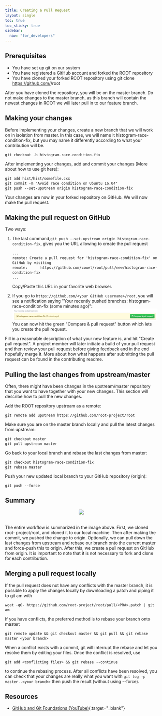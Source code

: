 ```yaml
---
title: Creating a Pull Request
layout: single
toc: true
toc_sticky: true
sidebar:
  nav: "for_developers"
---
```


## Prerequisites

- You have set up git on our system
- You have registered a GitHub account and forked the ROOT repository
- You have cloned your forked ROOT repository using git clone https://github.com/<your GitHub username>/root

After you have cloned the repository, you will be on the master branch. Do not make
changes to the master branch, as this branch will contain the newest changes in ROOT
we will later pull in to our feature branch.

## Making your changes

Before implementing your changes, create a new branch that we will work on in
isolation from master. In this case, we will name it histogram-race-condition-fix,
but you may name it differently according to what your contribution will be.

```
git checkout -b histogram-race-condition-fix
```

After implementing your changes, add and commit your changes (More about how to use git here):

```
git add hist/hist/somefile.cxx
git commit -m "Avoid race condition on Ubuntu 16.04"
git push --set-upstream origin histogram-race-condition-fix
```

Your changes are now in your forked repository on GitHub. We will now make the pull request.

## Making the pull request on GitHub

Two ways:

  1. The last command,`git push --set-upstream origin histogram-race-condition-fix`, gives you the URL allowing
     to create the pull request
     ```
     ...
     remote: Create a pull request for 'histogram-race-condition-fix' on GitHub by visiting
     remote:      https://github.com/couet/root/pull/new/histogram-race-condition-fix
     ...
     ```
     Copy/Paste this URL in your favorite web browser.

  2. If you go to `https://github.com/<your GitHub username>/root`, you will see a
     notification saying "Your recently pushed branches: histogram-race-condition-fix
     (some minutes ago)":
     ![](PR_submission_view.png)
     You can now hit the green "Compare & pull request" button which lets you create
     the pull request.

Fill in a reasonable description of what your new feature is, and hit
"Create pull request". A project member will later initiate a build of your pull
request and then review your pull request before giving feedback and in the end
hopefully merge it. More about how what happens after submitting the pull request
can be found in the contributing readme.

## Pulling the last changes from upstream/master

Often, there might have been changes in the upstream/master repository that you
want to have together with your new changes. This section will describe how to
pull the new changes.

Add the ROOT repository upstream as a remote:

```
git remote add upstream https://github.com/root-project/root
```

Make sure you are on the master branch locally and pull the latest changes from upstream:

```
git checkout master
git pull upstream master
```

Go back to your local branch and rebase the last changes from master:

```
git checkout histogram-race-condition-fix
git rebase master
```

Push your new updated local branch to your GitHub repository (origin):

```
git push --force
```

## Summary

<center>
<img src="{{'for_developers/creating_pr/PR_workflow.png' | relative_url}}">
</center>
<br>

The entire workflow is summarized in the image above. First, we cloned root-
project/root, and cloned it to our local machine. Then after making the commit,
we pushed the change to origin. Optionally, we can pull down the last changes
from upstream and rebase our branch onto the current master and force-push this
to origin. After this, we create a pull request on GitHub from origin. It is
important to note that it is not necessary to fork and clone for each contribution.

## Merging a pull request locally

If the pull request does not have any conflicts with the master branch, it is
possible to apply the changes locally by downloading a patch and piping it to git am with

```
wget -qO- https://github.com/root-project/root/pull/<PR#>.patch | git am
```

If you have conflicts, the preferred method is to rebase your branch onto master:

```
git remote update && git checkout master && git pull && git rebase master <your branch>
```

When a conflict exists with a commit, git will interrupt the rebase and let you
resolve them by editing your files. Once the conflict is resolved, use

```
git add <conflicting files> && git rebase --continue
```

to continue the rebasing process. After all conflicts have been resolved, you can
check that your changes are really what you want with `git log -p master..<your branch>`
then push the result (without using --force).

## Resources

- [GitHub and Git Foundations (YouTube)](https://www.youtube.com/playlist?list=PL0lo9MOBetEHhfG9vJzVCTiDYcbhAiEqL){:target="_blank"}
